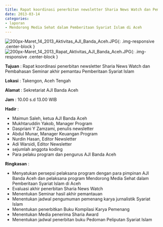 ```yaml
---
title: Rapat koordinasi penerbitan newsletter Sharia News Watch dan Pembahasan Seminar akhir pemantau Pemberitaan Syariat Islam
date: 2013-03-14
categories:
- laporan
- Mendorong Media Sehat dalam Pemberitaan Syariat Islam di Aceh
---
```


![200px-Maret_14_2013_Aktivitas_AJI_Banda_Aceh.JPG](/uploads/200px-Maret_14_2013_Aktivitas_AJI_Banda_Aceh.JPG){: .img-responsive .center-block }
![200px-Maret_14_2013_Rapat_Aktivitas_AJI_Banda_Aceh.JPG](/uploads/200px-Maret_14_2013_Rapat_Aktivitas_AJI_Banda_Aceh.JPG){: .img-responsive .center-block }

**Tujuan** : Rapat koordinasi penerbitan newsletter Sharia News Watch dan Pembahasan Seminar akhir pemantau Pemberitaan Syariat Islam

**Lokasi** : Takengon, Aceh Tengah

**Alamat** : Sekretariat AJI Banda Aceh

**Jam** : 10.00 s.d 13.00  WIB

**Hadir** : 
* Maimun Saleh, ketua AJI Banda Aceh
* Mukhtaruddin Yakob, Manager Program
* Daspriani Y Zamzami, penulis newsletter
* Abdul Munar, Manager Keuangan Program
* Nurdin Hasan, Editor Newsletter
* Adi Warsidi, Editor Newsletter
* sejumlah anggota koding
* Para pelaku program dan pengurus AJI Banda Aceh

**Ringkasan** : 
* Menyatukan persepsi pelaksana program dengan para pimpinan AJI Banda Aceh dan pelaksana program Mendorong Media Sehat dalam Pemberitaan Syariat Islam di Aceh
* Evaluasi akhir penerbitan Sharia News Watch
* Menentukan Seminar hasil akhir pemantauan 
* Menentukan jadwal pengumuman pemenang karya jurnalistik Syariat Islam
* Menentukan penerbitkan Buku Kompilasi Karya Pemenang
* Menentukan Media penerima Sharia Award
* Menentukan jadwal penerbitan buku Pedoman Peliputan Syariat Islam
